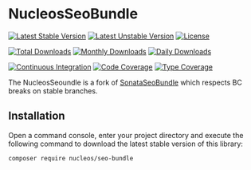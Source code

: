 NucleosSeoBundle
======================
[![Latest Stable Version](https://poser.pugx.org/nucleos/seo-bundle/v/stable)](https://packagist.org/packages/nucleos/seo-bundle)
[![Latest Unstable Version](https://poser.pugx.org/nucleos/seo-bundle/v/unstable)](https://packagist.org/packages/nucleos/seo-bundle)
[![License](https://poser.pugx.org/nucleos/seo-bundle/license)](https://packagist.org/packages/nucleos/seo-bundle)

[![Total Downloads](https://poser.pugx.org/nucleos/seo-bundle/downloads)](https://packagist.org/packages/nucleos/seo-bundle)
[![Monthly Downloads](https://poser.pugx.org/nucleos/seo-bundle/d/monthly)](https://packagist.org/packages/nucleos/seo-bundle)
[![Daily Downloads](https://poser.pugx.org/nucleos/seo-bundle/d/daily)](https://packagist.org/packages/nucleos/seo-bundle)

[![Continuous Integration](https://github.com/nucleos/NucleosSeoBundle/workflows/Continuous%20Integration/badge.svg?event=push)](https://github.com/nucleos/NucleosSeoBundle/actions?query=workflow%3A"Continuous+Integration"+event%3Apush)
[![Code Coverage](https://codecov.io/gh/nucleos/NucleosSeoBundle/graph/badge.svg)](https://codecov.io/gh/nucleos/NucleosSeoBundle)
[![Type Coverage](https://shepherd.dev/github/nucleos/NucleosSeoBundle/coverage.svg)](https://shepherd.dev/github/nucleos/NucleosSeoBundle)

The NucleosSeoundle is a fork of [SonataSeoBundle](https://github.com/sonata-project/SonataSeoBundle/) which respects BC breaks on stable branches.

## Installation

Open a command console, enter your project directory and execute the following command to download the latest stable version of this library:

```
composer require nucleos/seo-bundle
